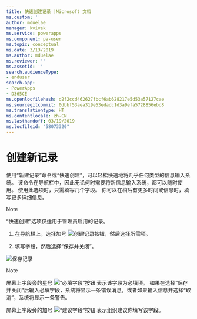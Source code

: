 ```yaml
---
title: 快速创建记录 |Microsoft 文档
ms.custom: ''
author: mduelae
manager: kvivek
ms.service: powerapps
ms.component: pa-user
ms.topic: conceptual
ms.date: 3/13/2019
ms.author: mduelae
ms.reviewer: ''
ms.assetid: ''
search.audienceType:
- enduser
search.app:
- PowerApps
- D365CE
ms.openlocfilehash: d2f2ccd462627fbcf6ab628217e5d53a57127cae
ms.sourcegitcommit: 0dbbf53aea319e53edadc1d3a9efa5728856ebd8
ms.translationtype: HT
ms.contentlocale: zh-CN
ms.lasthandoff: 03/19/2019
ms.locfileid: "58073320"
---
```

# <a name="create-a-new-record"></a>创建新记录


使用“新建记录”命令或“快速创建”，可以轻松快速地将几乎任何类型的信息输入系统。 该命令在导航栏中，因此无论何时需要将新信息输入系统，都可以随时使用。 使用此选项时，只需填写几个字段。 你可以在稍后有更多时间或信息时，填写更多详细信息。  

> [!NOTE]
> “快速创建”选项仅适用于管理员启用的记录。
    
1. 在导航栏上，选择加号 ![创建记录按钮](media/create-record-button.png "Create record button")，然后选择所需项。  
  
2.  填写字段，然后选择“保存并关闭”。  

  ![保存记录](media/quick_create.png "Save a record")
  
> [!NOTE]
> 屏幕上字段旁的星号 ![“必填字段”按钮](media/required-field-button.png "Required Field button") 表示该字段为必填项。 如果在选择“保存并关闭”后输入必填字段，系统将显示一条错误消息，或者如果输入信息并选择“取消”，系统将显示一条警告。
>   
> 屏幕上字段旁的加号 ![“建议字段”按钮](media/recommended-field-button.png "Recommended Field button") 表示组织建议你填写该字段。  
    
